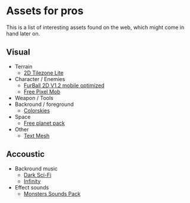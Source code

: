# Assets for pros #

This is a list of interesting assets found on the web, which might come in hand later on.

## Visual ##

* Terrain
  * [2D Tilezone Lite](https://assetstore.unity.com/packages/tools/sprite-management/2d-tilezone-lite-69963)
* Character / Enemies
  * [FurBall 2D V1.2 mobile optimized](https://assetstore.unity.com/packages/2d/characters/furball-2d-v1-2-mobile-optimized-40588)
  * [Free Pixel Mob](https://assetstore.unity.com/packages/2d/characters/free-pixel-mob-113577)
* Weapon / Tools
* Backround / foreground
  * [Colorskies](https://assetstore.unity.com/packages/2d/textures-materials/sky/colorskies-91541)
* Space
  * [Free planet pack](https://assetstore.unity.com/packages/2d/textures-materials/planets-with-space-background-in-flat-style-95983)
* Other
  * [Text Mesh](https://assetstore.unity.com/packages/essentials/beta-projects/textmesh-pro-84126)

## Accoustic ##

* Backround music
  * [Dark Sci-Fi](https://assetstore.unity.com/packages/audio/music/electronic/dark-sci-fi-music-pack-49862)
  * [Infinity](https://assetstore.unity.com/packages/audio/music/infinity-free-track-108690)
* Effect sounds
  * [Monsters Sounds Pack](https://assetstore.unity.com/packages/audio/monsters-sounds-pack-45615)

